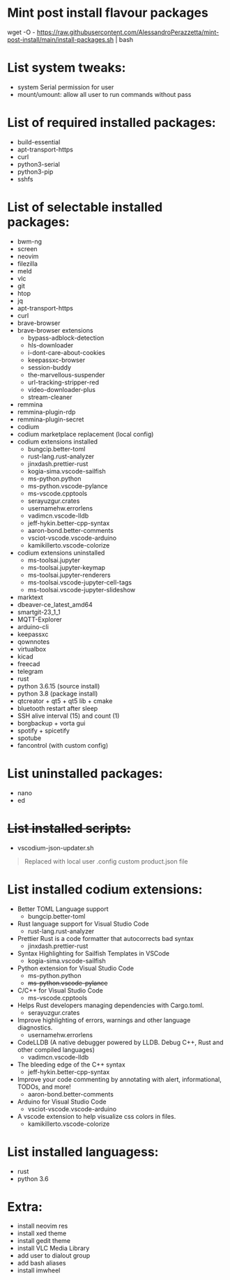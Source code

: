 # Mint post install flavour packages

wget -O - https://raw.githubusercontent.com/AlessandroPerazzetta/mint-post-install/main/install-packages.sh | bash

# List system tweaks:

- system Serial permission for user
- mount/umount: allow all user to run commands without pass

# List of required installed packages:

- build-essential
- apt-transport-https
- curl
- python3-serial
- python3-pip
- sshfs

# List of selectable installed packages:

- bwm-ng 
- screen
- neovim 
- filezilla 
- meld 
- vlc 
- git 
- htop 
- jq
- apt-transport-https
- curl
- brave-browser
- brave-browser extensions
  * bypass-adblock-detection
  * hls-downloader
  * i-dont-care-about-cookies
  * keepassxc-browser
  * session-buddy
  * the-marvellous-suspender
  * url-tracking-stripper-red
  * video-downloader-plus
  * stream-cleaner
- remmina
- remmina-plugin-rdp
- remmina-plugin-secret
- codium
- codium marketplace replacement (local config)
- codium extensions installed
  * bungcip.better-toml
  * rust-lang.rust-analyzer
  * jinxdash.prettier-rust
  * kogia-sima.vscode-sailfish
  * ms-python.python
  * ms-python.vscode-pylance
  * ms-vscode.cpptools
  * serayuzgur.crates
  * usernamehw.errorlens
  * vadimcn.vscode-lldb
  * jeff-hykin.better-cpp-syntax
  * aaron-bond.better-comments
  * vsciot-vscode.vscode-arduino
  * kamikillerto.vscode-colorize
- codium extensions uninstalled
  * ms-toolsai.jupyter
  * ms-toolsai.jupyter-keymap
  * ms-toolsai.jupyter-renderers
  * ms-toolsai.vscode-jupyter-cell-tags
  * ms-toolsai.vscode-jupyter-slideshow
- marktext
- dbeaver-ce_latest_amd64
- smartgit-23_1_1
- MQTT-Explorer
- arduino-cli
- keepassxc
- qownnotes
- virtualbox
- kicad
- freecad
- telegram
- rust
- python 3.6.15 (source install)
- python 3.8 (package install)
- qtcreator + qt5 + qt5 lib + cmake
- bluetooth restart after sleep
- SSH alive interval (15) and count (1)
- borgbackup + vorta gui
- spotify + spicetify
- spotube
- fancontrol (with custom config)

# List uninstalled packages:

- nano
- ed

# ~~List installed scripts:~~

- vscodium-json-updater.sh

> Replaced with local user .config custom product.json file

# List installed codium extensions:

- Better TOML Language support
  * bungcip.better-toml
- Rust language support for Visual Studio Code
  * rust-lang.rust-analyzer
- Prettier Rust is a code formatter that autocorrects bad syntax
  * jinxdash.prettier-rust
- Syntax Highlighting for Sailfish Templates in VSCode
  * kogia-sima.vscode-sailfish
- Python extension for Visual Studio Code
  * ms-python.python
  * ~~ms-python.vscode-pylance~~
- C/C++ for Visual Studio Code
  * ms-vscode.cpptools
- Helps Rust developers managing dependencies with Cargo.toml.
  * serayuzgur.crates
- Improve highlighting of errors, warnings and other language diagnostics.
  * usernamehw.errorlens
- CodeLLDB (A native debugger powered by LLDB. Debug C++, Rust and other compiled languages)
  * vadimcn.vscode-lldb
- The bleeding edge of the C++ syntax
  * jeff-hykin.better-cpp-syntax
- Improve your code commenting by annotating with alert, informational, TODOs, and more!
  * aaron-bond.better-comments
- Arduino for Visual Studio Code
  * vsciot-vscode.vscode-arduino
- A vscode extension to help visualize css colors in files.
  * kamikillerto.vscode-colorize

# List installed languagess:

- rust
- python 3.6

# Extra:

- install neovim res
- install xed theme
- install gedit theme
- install VLC Media Library
- add user to dialout group
- add bash aliases
- install imwheel
